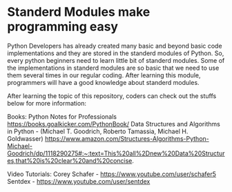 # Standerd Modules make programming easy

Python Developers has already created many basic and beyond basic code implementations and they are stored in the standerd modules of Python.
So, every python beginners need to learn little bit of standerd modules. Some of the implementations in standerd modules are so basic that we need to use them several times in our regular coding.
After learning this module, programmers will have a good knowledge about standerd modules.


After learning the topic of this repository, coders can check out the stuffs below for more information:

Books:
 Python Notes for Professionals 
 https://books.goalkicker.com/PythonBook/ 
 Data Structures and Algorithms in Python - (Michael T. Goodrich, Roberto Tamassia, Michael H. Goldwasser) 
 https://www.amazon.com/Structures-Algorithms-Python-Michael-Goodrich/dp/1118290275#:~:text=This%20all%2Dnew%20Data%20Structures,that%20is%20clear%20and%20concise.

Video Tutorials:
  Corey Schafer - https://www.youtube.com/user/schafer5
  Sentdex - https://www.youtube.com/user/sentdex
 
